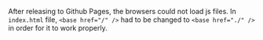 After releasing to Github Pages, the browsers could not load js files. In `index.html` file, `<base href="/" />` had to be changed to `<base href="./" />` in order for it to work properly.
